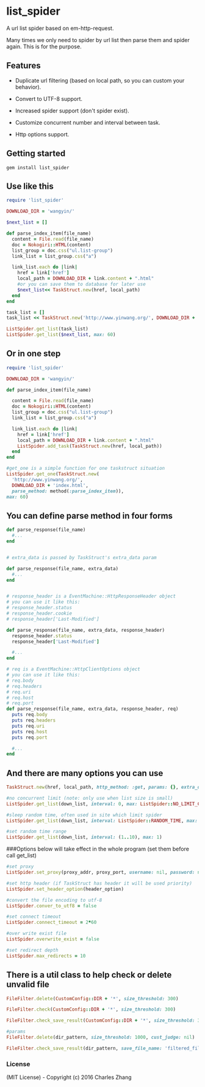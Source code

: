 # list_spider

A url list spider based on em-http-request.

Many times we only need to spider by url list then parse them and spider again. This is for the purpose.

## Features
* Duplicate url filtering (based on local path, so you can custom your behavior).

* Convert to UTF-8 support.

* Increased spider support (don't spider exist).

* Customize concurrent number and interval between task.

* Http options support.

## Getting started

    gem install list_spider

## Use like this
```ruby
require 'list_spider'

DOWNLOAD_DIR = 'wangyin/'

$next_list = []

def parse_index_item(file_name)
  content = File.read(file_name)
  doc = Nokogiri::HTML(content)
  list_group = doc.css("ul.list-group")
  link_list = list_group.css("a")

  link_list.each do |link|
    href = link['href']
    local_path = DOWNLOAD_DIR + link.content + ".html"
    #or you can save them to database for later use
    $next_list<< TaskStruct.new(href, local_path)
  end
end

task_list = []
task_list << TaskStruct.new('http://www.yinwang.org/', DOWNLOAD_DIR + 'index.html', parse_method: method(:parse_index_item))

ListSpider.get_list(task_list)
ListSpider.get_list($next_list, max: 60)

```

## Or in one step
```ruby
require 'list_spider'

DOWNLOAD_DIR = 'wangyin/'

def parse_index_item(file_name)

  content = File.read(file_name)
  doc = Nokogiri::HTML(content)
  list_group = doc.css("ul.list-group")
  link_list = list_group.css("a")

  link_list.each do |link|
    href = link['href']
    local_path = DOWNLOAD_DIR + link.content + ".html"
    ListSpider.add_task(TaskStruct.new(href, local_path))
  end
end

#get_one is a simple function for one taskstruct situation
ListSpider.get_one(TaskStruct.new(
  'http://www.yinwang.org/',
  DOWNLOAD_DIR + 'index.html',
  parse_method: method(:parse_index_item)),
max: 60)

```

## You can define parse method in four forms

```ruby
def parse_response(file_name)
  #...
end


# extra_data is passed by TaskStruct's extra_data param

def parse_response(file_name, extra_data)
  #...
end


# response_header is a EventMachine::HttpResponseHeader object
# you can use it like this:
# response_header.status
# response_header.cookie
# response_header['Last-Modified']

def parse_response(file_name, extra_data, response_header)
  response_header.status
  response_header['Last-Modified']

  #...
end

# req is a EventMachine::HttpClientOptions object
# you can use it like this:
# req.body
# req.headers
# req.uri
# req.host
# req.port
def parse_response(file_name, extra_data, response_header, req)
  puts req.body
  puts req.headers
  puts req.uri
  puts req.host
  puts req.port

  #...
end

```

## And there are many options you can use

```ruby
TaskStruct.new(href, local_path, http_method: :get, params: {}, extra_data: nil, parse_method: nil, header: nil)
```

```ruby
#no concurrent limit (note: only use when list size is small)
ListSpider.get_list(down_list, interval: 0, max: ListSpider::NO_LIMIT_CONCURRENT)

#sleep random time, often used in site which limit spider
ListSpider.get_list(down_list, interval: ListSpider::RANDOM_TIME, max: 1)

#set random time range
ListSpider.get_list(down_list, interval: (1..10), max: 1)

```

###Options below will take effect in the whole program (set them before call get_list)

```ruby
#set proxy
ListSpider.set_proxy(proxy_addr, proxy_port, username: nil, password: nil)

#set http header (if TaskStruct has header it will be used priority)
ListSpider.set_header_option(header_option)

#convert the file encoding to utf-8
ListSpider.conver_to_utf8 = false

#set connect timeout
ListSpider.connect_timeout = 2*60

#over write exist file
ListSpider.overwrite_exist = false

#set redirect depth
ListSpider.max_redirects = 10

```

## There is a util class to help check or delete unvalid file

```ruby
FileFilter.delete(CustomConfig::DIR + '*', size_threshold: 300)

FileFilter.check(CustomConfig::DIR + '*', size_threshold: 300)

FileFilter.check_save_result(CustomConfig::DIR + '*', size_threshold: 300)

#params
FileFilter.delete(dir_pattern, size_threshold: 1000, cust_judge: nil)

FileFilter.check_save_result(dir_pattern, save_file_name: 'filtered_file.txt', size_threshold: 1000, cust_judge: nil)
```

### License

(MIT License) - Copyright (c) 2016 Charles Zhang
